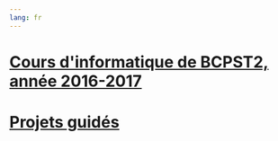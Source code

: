 ```yaml
---
lang: fr
---
```


# [Cours d'informatique de BCPST2, année 2016-2017](Cours_complet_2016_2017.pdf)

# [Projets guidés](projets/menu-projets.md)